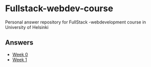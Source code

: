 # Fullstack-webdev-course
Personal answer repository for FullStack -webdevelopment course in University of Helsinki

## Answers

- [Week 0](week0/check.md)
- [Week 1](week1/check.md)
